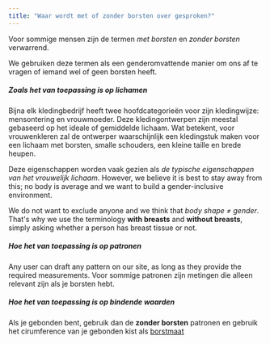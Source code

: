 ```yaml
---
title: "Waar wordt met of zonder borsten over gesproken?"
---
```


Voor sommige mensen zijn de termen _met borsten_ en _zonder borsten_ verwarrend.

We gebruiken deze termen als een genderomvattende manier om ons af te vragen of iemand wel of geen borsten heeft.

##### Zoals het van toepassing is op lichamen

Bijna elk kledingbedrijf heeft twee hoofdcategorieën voor zijn kledingwijze: mensontering en vrouwmoeder. Deze kledingontwerpen zijn meestal gebaseerd op het ideale of gemiddelde lichaam. Wat betekent, voor vrouwenkleren zal de ontwerper waarschijnlijk een kledingstuk maken voor een lichaam met borsten, smalle schouders, een kleine taille en brede heupen.

Deze eigenschappen worden vaak gezien als _de typische eigenschappen van het vrouwelijk lichaam_. However, we believe it is best to stay away from this; no body is average and we want to build a gender-inclusive environment.

We do not want to exclude anyone and we think that _body shape ≠ gender_. That's why we use the terminology **with breasts** and **without breasts**, simply asking whether a person has breast tissue or not.

##### Hoe het van toepassing is op patronen

Any user can draft any pattern on our site, as long as they provide the required measurements. Voor sommige patronen zijn metingen die alleen relevant zijn als je borsten hebt.

##### Hoe het van toepassing is op bindende waarden

Als je gebonden bent, gebruik dan de **zonder borsten** patronen en gebruik het cirumference van je gebonden kist als [borstmaat](/docs/measurements/chest/)
